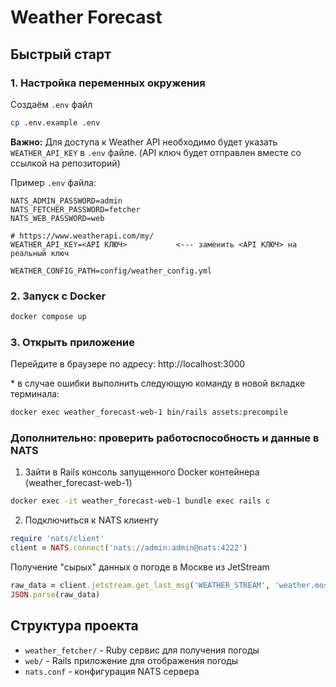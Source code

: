 # Weather Forecast

## Быстрый старт

### 1. Настройка переменных окружения
Создаём `.env` файл
```bash
cp .env.example .env
```

**Важно:** Для доступа к Weather API необходимо будет указать `WEATHER_API_KEY` в `.env` файле. (API ключ будет отправлен вместе со ссылкой на репозиторий)

Пример `.env` файла:
```
NATS_ADMIN_PASSWORD=admin
NATS_FETCHER_PASSWORD=fetcher
NATS_WEB_PASSWORD=web

# https://www.weatherapi.com/my/
WEATHER_API_KEY=<API КЛЮЧ>           <--- заменить <API КЛЮЧ> на реальный ключ

WEATHER_CONFIG_PATH=config/weather_config.yml
```


### 2. Запуск с Docker
```bash
docker compose up
```

### 3. Открыть приложение
Перейдите в браузере по адресу: http://localhost:3000

\* в случае ошибки выполнить следующую команду в новой вкладке терминала:
```bash
docker exec weather_forecast-web-1 bin/rails assets:precompile
```

### Дополнительно: проверить работоспособность и данные в NATS
1. Зайти в Rails консоль запущенного Docker контейнера (weather_forecast-web-1)
```bash
docker exec -it weather_forecast-web-1 bundle exec rails c
```
2. Подключиться к NATS клиенту
```ruby
require 'nats/client'
client = NATS.connect('nats://admin:admin@nats:4222')
```

Получение "сырых" данных о погоде в Москве из JetStream
```ruby
raw_data = client.jetstream.get_last_msg('WEATHER_STREAM', 'weather.moscow').data
JSON.parse(raw_data)
```


## Структура проекта
- `weather_fetcher/` - Ruby сервис для получения погоды
- `web/` - Rails приложение для отображения погоды
- `nats.conf` - конфигурация NATS сервера







